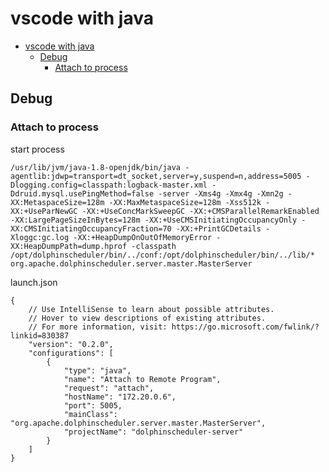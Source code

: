 # vscode with java

- [vscode with java](#vscode-with-java)
  - [Debug](#debug)
    - [Attach to process](#attach-to-process)

## Debug

### Attach to process

start process

    /usr/lib/jvm/java-1.8-openjdk/bin/java -agentlib:jdwp=transport=dt_socket,server=y,suspend=n,address=5005 -Dlogging.config=classpath:logback-master.xml -Ddruid.mysql.usePingMethod=false -server -Xms4g -Xmx4g -Xmn2g -XX:MetaspaceSize=128m -XX:MaxMetaspaceSize=128m -Xss512k -XX:+UseParNewGC -XX:+UseConcMarkSweepGC -XX:+CMSParallelRemarkEnabled -XX:LargePageSizeInBytes=128m -XX:+UseCMSInitiatingOccupancyOnly -XX:CMSInitiatingOccupancyFraction=70 -XX:+PrintGCDetails -Xloggc:gc.log -XX:+HeapDumpOnOutOfMemoryError -XX:HeapDumpPath=dump.hprof -classpath /opt/dolphinscheduler/bin/../conf:/opt/dolphinscheduler/bin/../lib/* org.apache.dolphinscheduler.server.master.MasterServer

launch.json

    {
        // Use IntelliSense to learn about possible attributes.
        // Hover to view descriptions of existing attributes.
        // For more information, visit: https://go.microsoft.com/fwlink/?linkid=830387
        "version": "0.2.0",
        "configurations": [
            {
                "type": "java",
                "name": "Attach to Remote Program",
                "request": "attach",
                "hostName": "172.20.0.6",
                "port": 5005,
                "mainClass": "org.apache.dolphinscheduler.server.master.MasterServer",
                "projectName": "dolphinscheduler-server"
            }
        ]
    }
